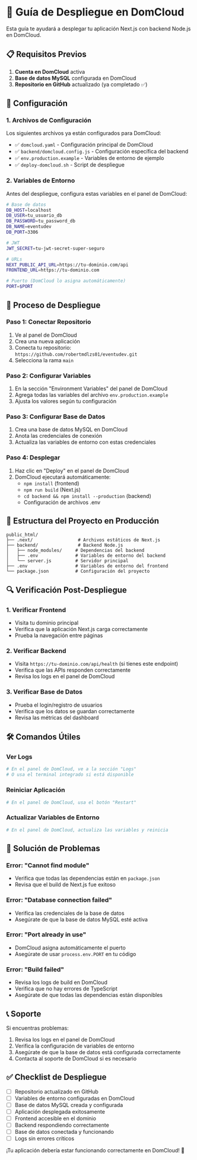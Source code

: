 # 🚀 Guía de Despliegue en DomCloud

Esta guía te ayudará a desplegar tu aplicación Next.js con backend Node.js en DomCloud.

## 📋 Requisitos Previos

1. **Cuenta en DomCloud** activa
2. **Base de datos MySQL** configurada en DomCloud
3. **Repositorio en GitHub** actualizado (ya completado ✅)

## 🔧 Configuración

### 1. Archivos de Configuración

Los siguientes archivos ya están configurados para DomCloud:

- ✅ `domcloud.yaml` - Configuración principal de DomCloud
- ✅ `backend/domcloud.config.js` - Configuración específica del backend
- ✅ `env.production.example` - Variables de entorno de ejemplo
- ✅ `deploy-domcloud.sh` - Script de despliegue

### 2. Variables de Entorno

Antes del despliegue, configura estas variables en el panel de DomCloud:

```bash
# Base de datos
DB_HOST=localhost
DB_USER=tu_usuario_db
DB_PASSWORD=tu_password_db
DB_NAME=eventudev
DB_PORT=3306

# JWT
JWT_SECRET=tu-jwt-secret-super-seguro

# URLs
NEXT_PUBLIC_API_URL=https://tu-dominio.com/api
FRONTEND_URL=https://tu-dominio.com

# Puerto (DomCloud lo asigna automáticamente)
PORT=$PORT
```

## 🚀 Proceso de Despliegue

### Paso 1: Conectar Repositorio

1. Ve al panel de DomCloud
2. Crea una nueva aplicación
3. Conecta tu repositorio: `https://github.com/robertmdlzs01/eventudev.git`
4. Selecciona la rama `main`

### Paso 2: Configurar Variables

1. En la sección "Environment Variables" del panel de DomCloud
2. Agrega todas las variables del archivo `env.production.example`
3. Ajusta los valores según tu configuración

### Paso 3: Configurar Base de Datos

1. Crea una base de datos MySQL en DomCloud
2. Anota las credenciales de conexión
3. Actualiza las variables de entorno con estas credenciales

### Paso 4: Desplegar

1. Haz clic en "Deploy" en el panel de DomCloud
2. DomCloud ejecutará automáticamente:
   - `npm install` (frontend)
   - `npm run build` (Next.js)
   - `cd backend && npm install --production` (backend)
   - Configuración de archivos .env

## 📁 Estructura del Proyecto en Producción

```
public_html/
├── .next/                 # Archivos estáticos de Next.js
├── backend/               # Backend Node.js
│   ├── node_modules/     # Dependencias del backend
│   ├── .env              # Variables de entorno del backend
│   └── server.js         # Servidor principal
├── .env                  # Variables de entorno del frontend
└── package.json          # Configuración del proyecto
```

## 🔍 Verificación Post-Despliegue

### 1. Verificar Frontend
- Visita tu dominio principal
- Verifica que la aplicación Next.js carga correctamente
- Prueba la navegación entre páginas

### 2. Verificar Backend
- Visita `https://tu-dominio.com/api/health` (si tienes este endpoint)
- Verifica que las APIs responden correctamente
- Revisa los logs en el panel de DomCloud

### 3. Verificar Base de Datos
- Prueba el login/registro de usuarios
- Verifica que los datos se guardan correctamente
- Revisa las métricas del dashboard

## 🛠️ Comandos Útiles

### Ver Logs
```bash
# En el panel de DomCloud, ve a la sección "Logs"
# O usa el terminal integrado si está disponible
```

### Reiniciar Aplicación
```bash
# En el panel de DomCloud, usa el botón "Restart"
```

### Actualizar Variables de Entorno
```bash
# En el panel de DomCloud, actualiza las variables y reinicia
```

## 🚨 Solución de Problemas

### Error: "Cannot find module"
- Verifica que todas las dependencias están en `package.json`
- Revisa que el build de Next.js fue exitoso

### Error: "Database connection failed"
- Verifica las credenciales de la base de datos
- Asegúrate de que la base de datos MySQL esté activa

### Error: "Port already in use"
- DomCloud asigna automáticamente el puerto
- Asegúrate de usar `process.env.PORT` en tu código

### Error: "Build failed"
- Revisa los logs de build en DomCloud
- Verifica que no hay errores de TypeScript
- Asegúrate de que todas las dependencias están disponibles

## 📞 Soporte

Si encuentras problemas:

1. Revisa los logs en el panel de DomCloud
2. Verifica la configuración de variables de entorno
3. Asegúrate de que la base de datos está configurada correctamente
4. Contacta al soporte de DomCloud si es necesario

## ✅ Checklist de Despliegue

- [ ] Repositorio actualizado en GitHub
- [ ] Variables de entorno configuradas en DomCloud
- [ ] Base de datos MySQL creada y configurada
- [ ] Aplicación desplegada exitosamente
- [ ] Frontend accesible en el dominio
- [ ] Backend respondiendo correctamente
- [ ] Base de datos conectada y funcionando
- [ ] Logs sin errores críticos

¡Tu aplicación debería estar funcionando correctamente en DomCloud! 🎉